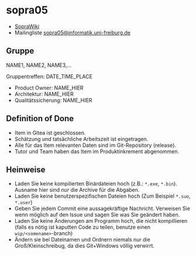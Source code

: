 # sopra05

* [SopraWiki](https://sopra.informatik.uni-freiburg.de/) 
* Mailingliste sopra05@informatik.uni-freiburg.de

## Gruppe

NAME1, NAME2, NAME3,...

Gruppentreffen: DATE_TIME_PLACE

* Product Owner: NAME_HIER
* Architektur: NAME_HIER
* Qualitätssicherung: NAME_HIER

## Definition of Done

* Item in Gitea ist geschlossen. 
* Schätzung und tatsächliche Arbeitszeit ist eingetragen.
* Alle für das Item relevanten Daten sind im Git-Repository (release).
* Tutor und Team haben das Item im Produktinkrement abgenommen.

## Heinweise

* Laden Sie keine kompilierten Binärdateien hoch (z.B.: `*.exe`, `*.bin`). Ausname hier sind _nur_ die Archive für die Abgaben.
* Laden Sie keine benutzerspezifischen Dateien hoch (Zum Beispiel `*.suo`, `*.user`)
* Geben Sie jedem Commit eine aussagekräftige Nachricht. Verweisen Sie wenn möglich auf den Issue und sagen Sie was Sie geändert haben.
* Laden Sie keine Änderungen am Programm hoch, die nicht kompillieren (falls es nötig ist kaputten Code zu teilen, benutze einen `wip/<somename>`-branch)
* Ändern sie bei Dateinamen und Ordnern niemals nur die Groß/Kleinschreibug, da dies Git+Windows völlig verwirrt.

